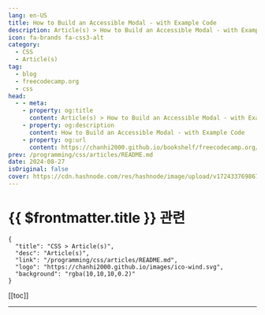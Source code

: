 ```yaml
---
lang: en-US
title: How to Build an Accessible Modal - with Example Code
description: Article(s) > How to Build an Accessible Modal - with Example Code
icon: fa-brands fa-css3-alt
category: 
  - CSS
  - Article(s)
tag: 
  - blog
  - freecodecamp.org
  - css
head:
  - - meta:
    - property: og:title
      content: Article(s) > How to Build an Accessible Modal - with Example Code
    - property: og:description
      content: How to Build an Accessible Modal - with Example Code
    - property: og:url
      content: https://chanhi2000.github.io/bookshelf/freecodecamp.org/how-to-build-an-accessible-modal-with-example-code.html
prev: /programming/css/articles/README.md
date: 2024-08-27
isOriginal: false
cover: https://cdn.hashnode.com/res/hashnode/image/upload/v1724337698676/aa23c219-2ffb-4424-bb34-3195a905d973.jpeg
---
```


# {{ $frontmatter.title }} 관련

```component VPCard
{
  "title": "CSS > Article(s)",
  "desc": "Article(s)",
  "link": "/programming/css/articles/README.md",
  "logo": "https://chanhi2000.github.io/images/ico-wind.svg",
  "background": "rgba(10,10,10,0.2)"
}
```

[[toc]]

---

<SiteInfo
  name="How to Build an Accessible Modal - with Example Code"
  desc="We often use modals or popups to display important information or prompt users to take action. Unlike regular pop-ups that can be opened in new windows or tabs, these dialogues keep the user on the same page by overlaying the existing content. This e..."
  url="https://freecodecamp.org/news/how-to-build-an-accessible-modal-with-example-code/"
  logo="https://cdn.freecodecamp.org/universal/favicons/favicon.ico"
  preview="https://cdn.hashnode.com/res/hashnode/image/upload/v1724337698676/aa23c219-2ffb-4424-bb34-3195a905d973.jpeg"/>

<!-- TODO: 작성 -->

